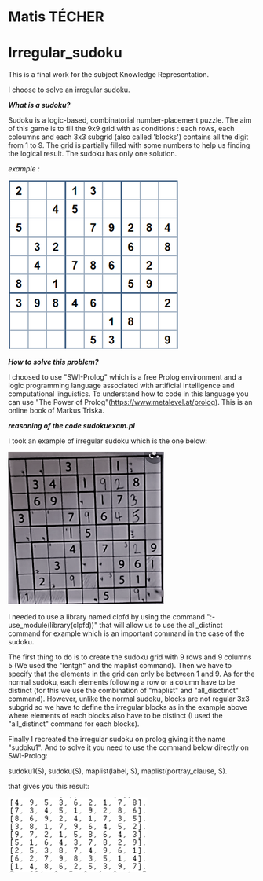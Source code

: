 # Matis TÉCHER 


# Irregular_sudoku
This is a final work for the subject Knowledge Representation.

I choose to solve an irregular sudoku.

***What is a sudoku?***

Sudoku is a logic-based, combinatorial number-placement puzzle. The aim of this game is to fill the 9x9 grid with as conditions : each rows, each coloumns and each 3x3 subgrid (also called 'blocks') contains all the digit from 1 to 9. The grid is partially filled with some numbers to help us finding the logical result. The sudoku has only one solution.

*example :*

![alt text](./example2.png)

***How to solve this problem?***

I choosed to use "SWI-Prolog" which is a free Prolog environment and a logic programming language associated with artificial intelligence and computational linguistics. To understand how to code in this language you can use "The Power of Prolog"(https://www.metalevel.at/prolog). This is an online book of Markus Triska. 

***reasoning of the code sudokuexam.pl***

I took an example of irregular sudoku which is the one below:

![alt text](./irregular_sudoku_example.png)

I needed to use a library named clpfd by using the command ":- use_module(library(clpfd))" that will allow us to use the all_distinct command for example which is an important command in the case of the sudoku.

The first thing to do is to create the sudoku grid with 9 rows and 9 columns 5 (We used the "lentgh" and the maplist command). Then we have to specify that the elements in the grid can only be between 1 and 9. As for the normal sudoku, each elements following a row or a column have to be distinct (for this we use the combination of "maplist" and "all_disctinct" command). However, unlike the normal sudoku, blocks are not regular 3x3 subgrid so we have to define the irregular blocks as in the example above where elements of each blocks also have to be distinct (I used the "all_distinct" command for each blocks).

Finally I recreated the irregular sudoku on prolog giving it the name "sudoku1". And to solve it you need to use the command below directly on SWI-Prolog:

sudoku1(S), sudoku(S), maplist(label, S), maplist(portray_clause, S).

that gives you this result:

![alt text](./irregular_sudoku_solved.png)
